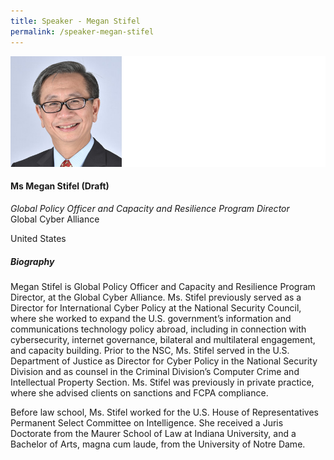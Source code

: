 ```yaml
---
title: Speaker - Megan Stifel
permalink: /speaker-megan-stifel
---
```

![David Koh](/images/speakers/speaker-full-left-test-2.jpg)

#### **Ms Megan Stifel (Draft)**

*Global Policy Officer and Capacity and Resilience Program Director*  
Global Cyber Alliance

United States

##### **Biography**

Megan Stifel is Global Policy Officer and Capacity and Resilience Program Director, at the Global Cyber Alliance. Ms. Stifel previously served as a Director for International Cyber Policy at the National Security Council, where she worked to expand the U.S. government’s information and communications technology policy abroad, including in connection with cybersecurity, internet governance, bilateral and multilateral engagement, and capacity building. Prior to the NSC, Ms. Stifel served in the U.S. Department of Justice as Director for Cyber Policy in the National Security Division and as counsel in the Criminal Division’s Computer Crime and Intellectual Property Section. Ms. Stifel was previously in private practice, where she advised clients on sanctions and FCPA compliance.

Before law school, Ms. Stifel worked for the U.S. House of Representatives Permanent Select Committee on Intelligence. She received a Juris Doctorate from the Maurer School of Law at Indiana University, and a Bachelor of Arts, magna cum laude, from the University of Notre Dame.